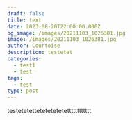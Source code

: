 ```yaml
---
draft: false
title: text
date: 2023-08-20T22:00:00.000Z
bg_image: /images/20211103_1026381.jpg
image: /images/20211103_1026381.jpg
author: Courtoise
description: testetet
categories:
  - test1
  - test
tags:
  - test
type: post
---
```


testetetettetetetetetetttttttttttt
